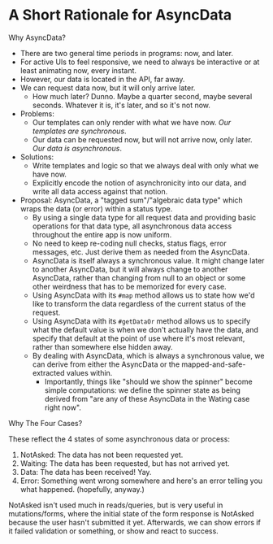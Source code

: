 A Short Rationale for AsyncData
========

Why AsyncData?

- There are two general time periods in programs: now, and later.
- For active UIs to feel responsive, we need to always be interactive or at least animating now, every instant.
- However, our data is located in the API, far away.
- We can request data now, but it will only arrive later.
    - How much later?  Dunno.  Maybe a quarter second, maybe several seconds.  Whatever it is, it's later, and so it's not now.
- Problems:
    - Our templates can only render with what we have now.  _Our templates are synchronous_.
    - Our data can be requested now, but will not arrive now, only later.  _Our data is asynchronous_.
- Solutions:
    - Write templates and logic so that we always deal with only what we have now.
    - Explicitly encode the notion of asynchronicity into our data, and write all data access against that notion.
- Proposal: AsyncData, a "tagged sum"/"algebraic data type" which wraps the data (or error) within a status type.
    - By using a single data type for all request data and providing basic operations for that data type, all asynchronous data access throughout the entire app is now uniform.
    - No need to keep re-coding null checks, status flags, error messages, etc.  Just derive them as needed from the AsyncData.
    - AsyncData is itself always a synchronous value.  It might change later to another AsyncData, but it will always change to another AsyncData, rather than changing from null to an object or some other weirdness that has to be memorized for every case.
    - Using AsyncData with its `#map` method allows us to state how we'd like to transform the data regardless of the current status of the request.
    - Using AsyncData with its `#getDataOr` method allows us to specify what the default value is when we don't actually have the data, and specify that default at the point of use where it's most relevant, rather than somewhere else hidden away.
    - By dealing with AsyncData, which is always a synchronous value, we can derive from either the AsyncData or the mapped-and-safe-extracted values within.
        - Importantly, things like "should we show the spinner" become simple computations: we define the spinner state as being derived from "are any of these AsyncData in the Wating case right now".

Why The Four Cases?

These reflect the 4 states of some asynchronous data or process:

1. NotAsked: The data has not been requested yet.
2. Waiting: The data has been requested, but has not arrived yet.
3. Data: The data has been received!  Yay.
4. Error: Something went wrong somewhere and here's an error telling you what happened. (hopefully, anyway.)

NotAsked isn't used much in reads/queries, but is very useful in mutations/forms, where the initial state of the form response is NotAsked because the user hasn't submitted it yet.  Afterwards, we can show errors if it failed validation or something, or show and react to success.
